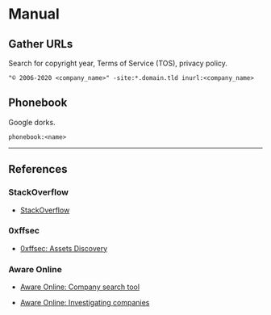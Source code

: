 # Manual

## Gather URLs

Search for copyright year, Terms of Service (TOS), privacy policy.

```
"© 2006-2020 <company_name>" -site:*.domain.tld inurl:<company_name>
```

## Phonebook

Google dorks.

```
phonebook:<name>
```

---
## References

### StackOverflow

- [StackOverflow](https://stackoverflow.com/)

### 0xffsec

- [0xffsec: Assets Discovery](https://0xffsec.com/handbook/information-gathering/assets-discovery/)

### Aware Online

- [Aware Online: Company search tool](https://www.aware-online.com/en/osint-tools/company-search-tool/)

- [Aware Online: Investigating companies](https://www.aware-online.com/en/osint-tools/investigating-companies/)